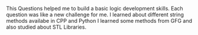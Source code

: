 This Questions helped me to build a basic logic development skills. 
Each question was like a new challenge for me.
I learned about different string methods availabe in CPP and Python
I learned some methods from GFG and also studied about STL Libraries.
